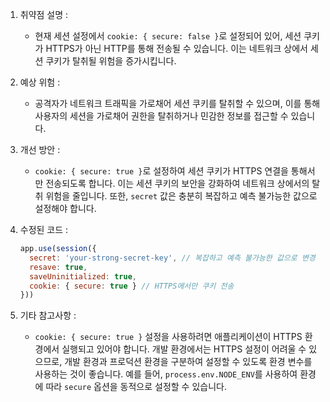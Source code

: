 1. 취약점 설명 :
   - 현재 세션 설정에서 `cookie: { secure: false }`로 설정되어 있어, 세션 쿠키가 HTTPS가 아닌 HTTP를 통해 전송될 수 있습니다. 이는 네트워크 상에서 세션 쿠키가 탈취될 위험을 증가시킵니다.

2. 예상 위험 :
   - 공격자가 네트워크 트래픽을 가로채어 세션 쿠키를 탈취할 수 있으며, 이를 통해 사용자의 세션을 가로채어 권한을 탈취하거나 민감한 정보를 접근할 수 있습니다.

3. 개선 방안 :
   - `cookie: { secure: true }`로 설정하여 세션 쿠키가 HTTPS 연결을 통해서만 전송되도록 합니다. 이는 세션 쿠키의 보안을 강화하여 네트워크 상에서의 탈취 위험을 줄입니다. 또한, `secret` 값은 충분히 복잡하고 예측 불가능한 값으로 설정해야 합니다.

4. 수정된 코드 :
   ```javascript
   app.use(session({
     secret: 'your-strong-secret-key', // 복잡하고 예측 불가능한 값으로 변경
     resave: true,
     saveUninitialized: true,
     cookie: { secure: true } // HTTPS에서만 쿠키 전송
   }))
   ```

5. 기타 참고사항 :
   - `cookie: { secure: true }` 설정을 사용하려면 애플리케이션이 HTTPS 환경에서 실행되고 있어야 합니다. 개발 환경에서는 HTTPS 설정이 어려울 수 있으므로, 개발 환경과 프로덕션 환경을 구분하여 설정할 수 있도록 환경 변수를 사용하는 것이 좋습니다. 예를 들어, `process.env.NODE_ENV`를 사용하여 환경에 따라 `secure` 옵션을 동적으로 설정할 수 있습니다.